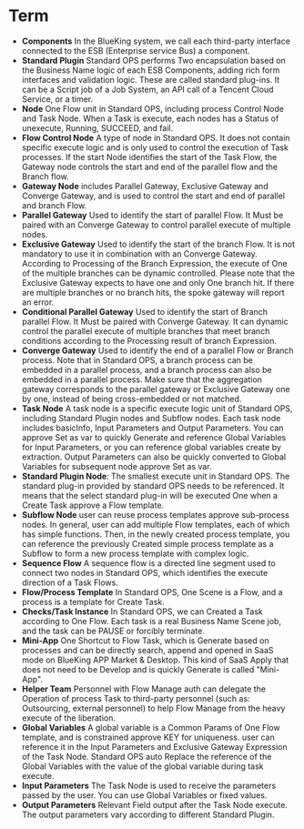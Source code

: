  # Term 

 - **Components** In the BlueKing system, we call each third-party interface connected to the ESB (Enterprise service Bus) a component. 
 - **Standard Plugin** Standard OPS performs Two encapsulation based on the Business Name logic of each ESB Components, adding rich form interfaces and validation logic. These are called standard plug-ins.  It can be a Script job of a Job System, an API call of a Tencent Cloud Service, or a timer. 
 - **Node** One Flow unit in Standard OPS, including process Control Node and Task Node.  When a Task is execute, each nodes has a Status of unexecute, Running, SUCCEED, and fail. 
 - **Flow Control Node** A type of node in Standard OPS. It does not contain specific execute logic and is only used to control the execution of Task processes.  If the start Node identifies the start of the Task Flow, the Gateway node controls the start and end of the parallel flow and the Branch flow. 
 - **Gateway Node** includes Parallel Gateway, Exclusive Gateway and Converge Gateway, and is used to control the start and end of parallel and branch Flow. 
 - **Parallel Gateway** Used to identify the start of parallel Flow. It Must be paired with an Converge Gateway to control parallel execute of multiple nodes. 
 - **Exclusive Gateway** Used to identify the start of the branch Flow. It is not mandatory to use it in combination with an Converge Gateway.  According to Processing of the Branch Expression, the execute of One of the multiple branches can be dynamic controlled.  Please note that the Exclusive Gateway expects to have one and only One branch hit. If there are multiple branches or no branch hits, the spoke gateway will report an error. 
 - **Conditional Parallel Gateway** Used to identify the start of Branch parallel Flow. It Must be paired with Converge Gateway. It can dynamic control the parallel execute of multiple branches that meet branch conditions according to the Processing result of branch Expression. 
 - **Converge Gateway** Used to identify the end of a parallel Flow or Branch process. Note that in Standard OPS, a branch process can be embedded in a parallel process, and a branch process can also be embedded in a parallel process. Make sure that the aggregation gateway corresponds to the parallel gateway or Exclusive Gateway one by one, instead of being cross-embedded or not matched. 
 - **Task Node** A task node is a specific execute logic unit of Standard OPS, including Standard Plugin nodes and Subflow nodes. Each task node includes basicInfo, Input Parameters and Output Parameters.  You can approve Set as var to quickly Generate and reference Global Variables for Input Parameters, or you can reference global variables create by extraction.  Output Parameters can also be quickly converted to Global Variables for subsequent node approve Set as var. 
 - **Standard Plugin Node**: The smallest execute unit in Standard OPS. The standard plug-in provided by standard OPS needs to be referenced. It means that the select standard plug-in will be executed One when a Create Task approve a Flow template. 
 - **Subflow Node** user can reuse process templates approve sub-process nodes.  In general, user can add multiple Flow templates, each of which has simple functions. Then, in the newly created process template, you can reference the previously Created simple process template as a Subflow to form a new process template with complex logic. 
 - **Sequence Flow** A sequence flow is a directed line segment used to connect two nodes in Standard OPS, which identifies the execute direction of a Task Flows. 
 - **Flow/Process Template** In Standard OPS, One Scene is a Flow, and a process is a template for Create Task. 
 - **Checks/Task Instance** In Standard OPS, we can Created a Task according to One Flow. Each task is a real Business Name Scene job, and the task can be PAUSE or forcibly terminate. 
 - **Mini-App** One Shortcut to Flow Task, which is Generate based on processes and can be directly search, append and opened in SaaS mode on BlueKing APP Market & Desktop.  This kind of SaaS Apply that does not need to be Develop and is quickly Generate is called "Mini-App". 
 - **Helper Team** Personnel with Flow Manage auth can delegate the Operation of process Task to third-party personnel (such as: Outsourcing, external personnel) to help Flow Manage from the heavy execute of the liberation. 
 - **Global Variables** A global variable is a Common Params of One Flow template, and is constrained approve KEY for uniqueness.  user can reference it in the Input Parameters and Exclusive Gateway Expression of the Task Node. Standard OPS auto Replace the reference of the Global Variables with the value of the global variable during task execute. 
 - **Input Parameters** The Task Node is used to receive the parameters passed by the user. You can use Global Variables or fixed values. 
 - **Output Parameters** Relevant Field output after the Task Node execute. The output parameters vary according to different Standard Plugin. 